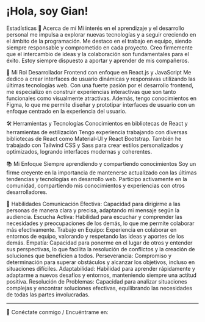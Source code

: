<h1>¡Hola, soy Gian! </h1>
Estadísticas
<!-- https://raw.githubusercontent.com/mashb1t/mashb1t/output/github-contribution-grid-snake-dark.svg -->
🌟 Acerca de mí
Mi interés en el aprendizaje y el desarrollo personal me impulsa a explorar nuevas tecnologías y a seguir creciendo en el ámbito de la programación. Me destaco en el trabajo en equipo, siendo siempre responsable y comprometido en cada proyecto. Creo firmemente que el intercambio de ideas y la colaboración son fundamentales para el éxito. Estoy siempre dispuesto a aportar y aprender de mis compañeros.

💼 Mi Rol
Desarrollador Frontend con enfoque en React.js y JavaScript
Me dedico a crear interfaces de usuario dinámicas y responsivas utilizando las últimas tecnologías web. Con una fuerte pasión por el desarrollo frontend, me especializo en construir experiencias interactivas que son tanto funcionales como visualmente atractivas. Además, tengo conocimientos en Figma, lo que me permite diseñar y prototipar interfaces de usuario con un enfoque centrado en la experiencia del usuario.

🛠️ Herramientas y Tecnologías
Conocimientos en bibliotecas de React y herramientas de estilización
Tengo experiencia trabajando con diversas bibliotecas de React como Material-UI y React Bootstrap. También he trabajado con Tailwind CSS y Sass para crear estilos personalizados y optimizados, logrando interfaces modernas y coherentes.

📚 Mi Enfoque
Siempre aprendiendo y compartiendo conocimientos
Soy un firme creyente en la importancia de mantenerse actualizado con las últimas tendencias y tecnologías en desarrollo web. Participo activamente en la comunidad, compartiendo mis conocimientos y experiencias con otros desarrolladores.

🔧 Habilidades
Comunicación Efectiva: Capacidad para dirigirme a las personas de manera clara y precisa, adaptando mi mensaje según la audiencia.
Escucha Activa: Habilidad para escuchar y comprender las necesidades y preocupaciones de los demás, lo que me permite colaborar más efectivamente.
Trabajo en Equipo: Experiencia en colaborar en entornos de equipo, valorando y respetando las ideas y aportes de los demás.
Empatía: Capacidad para ponerme en el lugar de otros y entender sus perspectivas, lo que facilita la resolución de conflictos y la creación de soluciones que beneficien a todos.
Perseverancia: Compromiso y determinación para superar obstáculos y alcanzar los objetivos, incluso en situaciones difíciles.
Adaptabilidad: Habilidad para aprender rápidamente y adaptarme a nuevos desafíos y entornos, manteniendo siempre una actitud positiva.
Resolución de Problemas: Capacidad para analizar situaciones complejas y encontrar soluciones efectivas, equilibrando las necesidades de todas las partes involucradas.
<hr></hr>
📧 Conéctate conmigo / Encuéntrame en:
